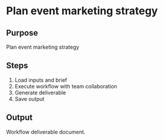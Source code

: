 # Plan event marketing strategy

## Purpose
Plan event marketing strategy

## Steps
1. Load inputs and brief
2. Execute workflow with team collaboration
3. Generate deliverable
4. Save output

## Output
Workflow deliverable document.

